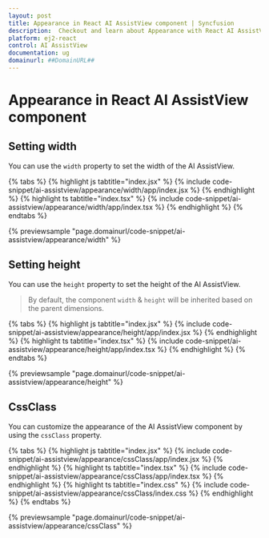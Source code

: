 ```yaml
---
layout: post
title: Appearance in React AI AssistView component | Syncfusion
description:  Checkout and learn about Appearance with React AI AssistView component of Syncfusion Essential JS 2 and more details.
platform: ej2-react
control: AI AssistView
documentation: ug
domainurl: ##DomainURL##
---
```


# Appearance in React AI AssistView component

## Setting width

You can use the `width` property to set the width of the AI AssistView.

{% tabs %}
{% highlight js tabtitle="index.jsx" %}
{% include code-snippet/ai-assistview/appearance/width/app/index.jsx %}
{% endhighlight %}
{% highlight ts tabtitle="index.tsx" %}
{% include code-snippet/ai-assistview/appearance/width/app/index.tsx %}
{% endhighlight %}
{% endtabs %}

{% previewsample "page.domainurl/code-snippet/ai-assistview/appearance/width" %}

## Setting height

You can use the `height` property to set the height of the AI AssistView.

> By default, the component `width` & `height` will be inherited based on the parent dimensions.

{% tabs %}
{% highlight js tabtitle="index.jsx" %}
{% include code-snippet/ai-assistview/appearance/height/app/index.jsx %}
{% endhighlight %}
{% highlight ts tabtitle="index.tsx" %}
{% include code-snippet/ai-assistview/appearance/height/app/index.tsx %}
{% endhighlight %}
{% endtabs %}

{% previewsample "page.domainurl/code-snippet/ai-assistview/appearance/height" %}

## CssClass

You can customize the appearance of the AI AssistView component by using the `cssClass` property.

{% tabs %}
{% highlight js tabtitle="index.jsx" %}
{% include code-snippet/ai-assistview/appearance/cssClass/app/index.jsx %}
{% endhighlight %}
{% highlight ts tabtitle="index.tsx" %}
{% include code-snippet/ai-assistview/appearance/cssClass/app/index.tsx %}
{% endhighlight %}
{% highlight ts tabtitle="index.css" %}
{% include code-snippet/ai-assistview/appearance/cssClass/index.css %}
{% endhighlight %}
{% endtabs %}

{% previewsample "page.domainurl/code-snippet/ai-assistview/appearance/cssClass" %}
